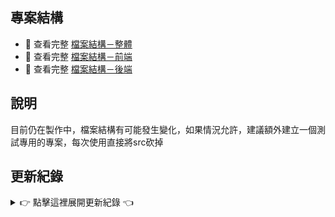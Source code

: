 ## 專案結構
- 📁 查看完整 [檔案結構－整體](./docs/檔案結構－整體.txt)
- 📁 查看完整 [檔案結構－前端](./docs/檔案結構－前端.txt)
- 📁 查看完整 [檔案結構－後端](./docs/檔案結構－後端.txt)


## 說明

目前仍在製作中，檔案結構有可能發生變化，如果情況允許，建議額外建立一個測試專用的專案，每次使用直接將src砍掉


## 更新紀錄

<details>
<summary>👉 點擊這裡展開更新紀錄 👈</summary>

<hr>

<details>
<summary>0605｜測試Azure雲端部屬與註冊資料傳到SQL</summary>

- **新增**
  - Azure雲端部屬，可抓取上面的SQL資料
- **更新**
  - 後端網站檔案重構(邏輯：index => routes => controllers => models => dao )
  - 註冊功能的資料順利上傳SQL

</details>

<details>
<summary>0604｜測試雲端分離式部屬與前端重構</summary>

- **新增**
  - 前端使用 Vercel 部屬，有人進入網頁時才會消耗額度，月初刷新
  - 後端使用 Render 部屬，每月可開啟 750 小時與限量額度，月初刷新(似乎可以自動休眠)
  - 資料庫使用 Railway 部屬，放上去後不用開啟也可以抓到資料
- **更新**
  - 前端網站檔案重構(邏輯：View => Page => Area)
  - 字體檔案從 ttf 轉為 woff2(更省空間)

</details>

<details>
<summary>0603｜註冊驗證碼實作</summary>

- **新增**
  - 註冊頁面的驗證碼圖片(需用cmd開後端)
  - 註冊頁面的驗證功能，但還需搞懂(需用cmd開後端)

</details>

<details>
<summary>0602｜前端設計基本結束</summary>

- **新增**
  - 後端連接雲端部屬抓取資料
- **更新**
  - 登入、註冊、會員頁面主體完成，未來應該只做細調

</details>

<details>
<summary>0529｜細調響應式設計與會員專區地址</summary>

- **新增**
  - 會員專區新增地址欄位
- **更新**
  - 登入與註冊頁面響應式細調

</details>

<details>
<summary>0528｜登入Vue頁面CSS重製完成</summary>

- **新增**
  - 會員專區HTML轉Vue完成
  - 資料庫的會員資料表初期設計
- **更新**
  - 登入頁面響應式完成

</details>

<details>
<summary>0527｜登入與註冊Vue頁面CSS重製(未完成)</summary>

- **更新**
  - 登入頁面歡迎區響應式完成、登入區未調整
  - 註冊頁面響應式重製完成

</details>

<details>
<summary>0526｜登入頁面CSS重製(未完成)</summary>

- **新增**
  - CSS響應式標準模板(感謝尤乙淳同學提供的樣板)
- **更新**
  - 開始將登入頁面的CSS完全重製，目前進度到設定版面寬度

</details>

<details>
<summary>0525｜會員專區HTML設計完成</summary>

- **新增**
  - 完整書籍資料EXCEL表格
- **更新**
  - 會員頁面完整設計完成，但只實裝個人設定分區

</details>

<details>
<summary>0524｜會員介面設定功能初期設計</summary>

- **新增**
  - 完整書籍資料EXCEL表格
- **更新**
  - 會員頁面設定區HTML設計

</details>

<details>
<summary>0523｜檔案結構重構與建立會員VUE</summary>

- **新增**
  - Vue會員頁面簡易建立完成
  - 會員頁面功能HTML功能規劃
  - 通用浮窗元件
- **更新**
  - 檔案結構整體重構
  - 登入區引用新增22條名言作者

</details>

<details>
<summary>0522｜註冊頁面驗證條件完善與響應式精修</summary>

- **更新**
  - 註冊頁面響應式設計細微調整並美化
  - 驗證條件細條規則與提示詞
  - 註冊步驟元件所有文字整理至 data.message 集中管理

</details>

<details>
<summary>0521｜註冊頁面完成元件化、驗證條件與響應式</summary>

- **更新**
  - 註冊頁面完成元件化
  - 註冊頁面基本驗證功能完成
  - 註冊頁面基本響應式設計完成

</details>

<details>
<summary>0520｜註冊頁面Step1完成元件化與驗證條件</summary>

- **更新**
  - 註冊頁面的 Step1 完成元件化
  - Step1 的帳號、密碼、重複密碼的驗證功能完成

</details>

<details>
<summary>0519｜更新字體與 VUE 註冊頁面元件化 (未完成)</summary>

- **新增**
  - src新增王翰宗開源系列字體(根目錄有設捷徑)
- **更新**
  - 註冊頁面嘗試元件化，但尚未完成

</details>

<details>
<summary>0518｜會員專區 WEB 與 登入註冊 VUE</summary>

- **新增**
  - 會員專區初步功能完成
  - 增加 檔案結構與待更新 備忘文件
- **更新**
  - 將 登入與註冊 轉成VUE寫法(src資料夾)

</details>

<details>
#<summary>0517｜註冊與登入頁面 - WEB 初版</summary>

- **新增**
  - 登入頁面大致效果展示
  - 註冊頁面簡易流程展示(未完成)
  - 使用 Themes.css 來統一管理主題顏色

</details>

</details>